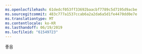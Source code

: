 ```yaml
---
ms.openlocfilehash: 61dedcf053ff33692baacbf7789c5d7195d9acbe
ms.sourcegitcommit: 483c777a1537ccab6a2a2da6a5d1fe4470dd0e7e
ms.translationtype: MT
ms.contentlocale: ko-KR
ms.lasthandoff: 06/19/2019
ms.locfileid: "61549723"
---
```

좋음